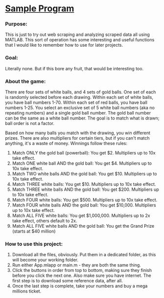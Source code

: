 # <ins> Sample Program </ins>

### Purpose: 
This is just to try out web scraping and analyzing scraped data all using MATLAB.
This sort of operation has some interesting and useful functions that I would like
to remember how to use for later projects.

### Goal:
Literally none. But if this bore any fruit, that would be interesting too.

### About the game:
There are four sets of white balls, and 4 sets of gold balls. One set of each is randomly selected before each drawing.
Within each set of white balls, you have ball numbers 1-70. Within each set of red balls, you have ball numbers 1-25.
You select an exclusive set of 5 white ball numbers (aka no repeating numbers) and a single gold ball number.
The gold ball number can be the same as a white ball number. The goal is to match what is drawn; ball order is not a factor.

Based on how many balls you match with the drawing, you win different prizes. There are also multipliers for certain tiers,
but if you can't match anything, it's a waste of money. Winnings follow these rules:

1. Match ONLY the gold ball (powerball):             You get $2. Multipliers up to 10x take effect.
2. Match ONE white ball AND the gold ball:           You get $4. Multipliers up to 10x take effect.
3. Match TWO white balls AND the gold ball:          You get $10. Multipliers up to 10x take effect.
4. Match THREE white balls:                          You get $10. Multipliers up to 10x take effect.
5. Match THREE white balls AND the gold ball:        You get $200. Multipliers up to 10x take effect.
6. Match FOUR white balls:                           You get $500. Multipliers up to 10x take effect.
7. Match FOUR white balls AND the gold ball:         You get $10,000. Multipliers up to 10x take effect.
8. Match ALL FIVE white balls:                       You get $1,000,000. Multipliers up to 2x take effect, others default to 2x.
9. Match ALL FIVE white balls AND the gold ball:     You get the Grand Prize (starts at $40 million)

### How to use this project:
1. Download all the files, obviously. Put them in a dedicated folder,
    as this will become your working folder.
2. Run either App.mlapp or main.m - they are both the same thing.
3. Click the buttons in order from top to bottom, making sure they finish
    before you click the next one. Also make sure you have internet. The first
    step is to download some reference data, after all.
4. Once the last step is complete, take your numbers and buy a mega millions ticket.